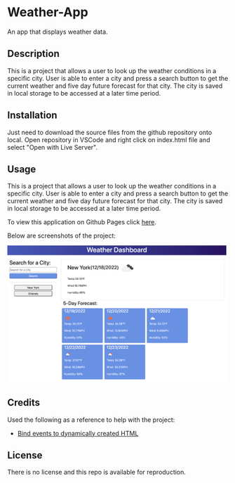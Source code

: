 # Weather-App
An app that displays weather data.

## Description

This is a project that allows a user to look up the weather conditions in a specific city. User is able to enter a city and press a search button to get the current weather and five day future forecast for that city. The city is saved in local storage to be accessed at a later time period.

## Installation

Just need to download the source files from the github repository onto local. Open repository in VSCode and right click on index.html file and select "Open with Live Server". 

## Usage

This is a project that allows a user to look up the weather conditions in a specific city. User is able to enter a city and press a search button to get the current weather and five day future forecast for that city. The city is saved in local storage to be accessed at a later time period.

To view this application on Github Pages click [here](https://garrettanderson.github.io/weather-app/).

Below are screenshots of the project:

![](assets/images/screenshot.png)


## Credits

Used the following as a reference to help with the project:

* [Bind events to dynamically created HTML](https://webinuse.com/how-to-bind-events-to-dynamically-created-elements/)



## License

There is no license and this repo is available for reproduction.

